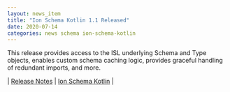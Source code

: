 ```yaml
---
layout: news_item
title: "Ion Schema Kotlin 1.1 Released"
date: 2020-07-14
categories: news schema ion-schema-kotlin
---
```

This release provides access to the ISL underlying Schema and Type objects, enables custom schema caching logic, provides graceful handling of redundant imports, and more.

| [Release Notes](https://github.com/amzn/ion-schema-kotlin/releases/tag/v1.1.0) | [Ion Schema Kotlin](https://github.com/amzn/ion-schema-kotlin) |

